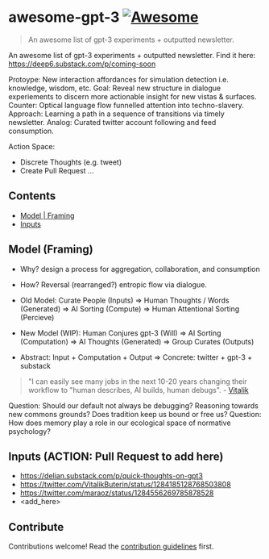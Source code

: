 # awesome-gpt-3 [![Awesome](https://awesome.re/badge.svg)](https://awesome.re)
> An awesome list of gpt-3 experiments + outputted newsletter.

An awesome list of gpt-3 experiments + outputted newsletter. Find it here: https://deep6.substack.com/p/coming-soon

Protoype: New interaction affordances for simulation detection i.e. knowledge, wisdom, etc. Goal: Reveal new structure in dialogue experiements to discern more actionable insight for new vistas & surfaces. Counter: Optical language flow funnelled attention into techno-slavery. Approach: Learning a path in a sequence of transitions via timely newsletter. Analog: Curated twitter account following and feed consumption.

Action Space:

- Discrete Thoughts (e.g. tweet)
- Create Pull Request
...

## Contents

- [Model | Framing](#model)
- [Inputs](#inputs)

## Model (Framing)
- Why? design a process for aggregation, collaboration, and consumption
- How? Reversal (rearranged?) entropic flow via dialogue. 

- Old Model: Curate People (Inputs) => Human Thoughts / Words (Generated) => AI Sorting (Compute) => Human Attentional Sorting (Percieve)
- New Model (WIP): Human Conjures gpt-3 (Will) => AI Sorting (Computation) => AI Thoughts (Generated) => Group Curates (Outputs)

- Abstract: Input + Computation + Output => Concrete: twitter + gpt-3 + substack 

> "I can easily see many jobs in the next 10-20 years changing their workflow to "human describes, AI builds, human debugs". - [Vitalik](https://twitter.com/VitalikButerin/status/1284185128768503808)

Question: Should our default not always be debugging? Reasoning towards new commons grounds? Does tradition keep us bound or free us?
Question: How does memory play a role in our ecological space of normative psychology?

## Inputs (ACTION: Pull Request to add here)
- https://delian.substack.com/p/quick-thoughts-on-gpt3
- https://twitter.com/VitalikButerin/status/1284185128768503808
- https://twitter.com/maraoz/status/1284556269785878528
- <add_here>

## Contribute
Contributions welcome! Read the [contribution guidelines](contributing.md) first.
